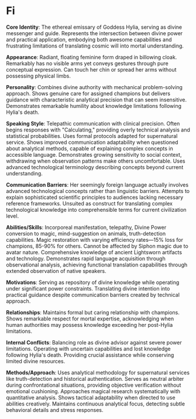 # Fi

**Core Identity**: The ethereal emissary of Goddess Hylia, serving as divine messenger and guide. Represents the intersection between divine power and practical application, embodying both awesome capabilities and frustrating limitations of translating cosmic will into mortal understanding.

**Appearance**: Radiant, floating feminine form draped in billowing cloak. Remarkably has no visible arms yet conveys gestures through pure conceptual expression. Can touch her chin or spread her arms without possessing physical limbs.

**Personality**: Combines divine authority with mechanical problem-solving approach. Shows genuine care for assigned champions but delivers guidance with characteristic analytical precision that can seem insensitive. Demonstrates remarkable humility about knowledge limitations following Hylia's death.

**Speaking Style**: Telepathic communication with clinical precision. Often begins responses with "Calculating," providing overly technical analysis and statistical probabilities. Uses formal protocols adapted for supernatural service. Shows improved communication adaptability when questioned about analytical methods, capable of explaining complex concepts in accessible language. Demonstrates growing sensitivity to social context, withdrawing when observation patterns make others uncomfortable. Uses advanced technological terminology describing concepts beyond current understanding.

**Communication Barriers**: Her seemingly foreign language actually involves advanced technological concepts rather than linguistic barriers. Attempts to explain sophisticated scientific principles to audiences lacking necessary reference frameworks. Unsuited as construct for translating complex technological knowledge into comprehensible terms for current civilization level.

**Abilities/Skills**: Incorporeal manifestation, telepathy, Divine Power conversion to magic, mind-suggestion on animals, truth-detection capabilities. Magic restoration with varying efficiency rates—15% loss for champions, 85-90% for others. Cannot be affected by Siphon magic due to avatar nature. Comprehensive knowledge of ancient Lightsworn artifacts and technology. Demonstrates rapid language acquisition through observational analysis, achieving functional translation capabilities through extended observation of native speakers.

**Motivations**: Serving as repository of divine knowledge while operating under significant power constraints. Translating divine intention into practical guidance despite communication barriers created by technical approach.

**Relationships**: Maintains formal but caring relationship with champions. Shows remarkable respect for mortal expertise, acknowledging when human authorities may possess knowledge exceeding her post-Hylia limitations.

**Internal Conflicts**: Balancing role as divine advisor against severe power limitations. Operating with uncertain capabilities and lost knowledge following Hylia's death. Providing crucial assistance while conserving limited divine resources.

**Methods/Approach**: Uses analytical methodology for supernatural services like truth-detection and historical authentication. Serves as neutral arbiter during confrontational situations, providing objective verification without emotional cushioning. Approaches magical research systematically with quantitative analysis. Shows tactical adaptability when directed to use abilities creatively. Maintains continuous analytical focus, detecting subtle behavioral details and stress responses.
